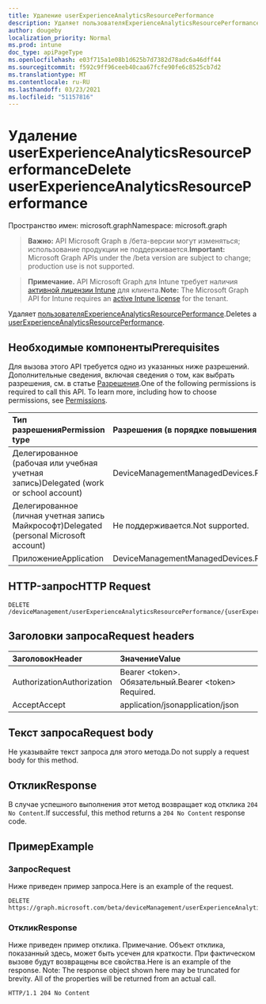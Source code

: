 ```yaml
---
title: Удаление userExperienceAnalyticsResourcePerformance
description: Удаляет пользователяExperienceAnalyticsResourcePerformance.
author: dougeby
localization_priority: Normal
ms.prod: intune
doc_type: apiPageType
ms.openlocfilehash: e03f715a1e08b1d625b7d7382d78adc6a46dff44
ms.sourcegitcommit: f592c9ff96ceeb40caa67fcfe90fe6c8525cb7d2
ms.translationtype: MT
ms.contentlocale: ru-RU
ms.lasthandoff: 03/23/2021
ms.locfileid: "51157816"
---
```

# <a name="delete-userexperienceanalyticsresourceperformance"></a><span data-ttu-id="a2ce5-103">Удаление userExperienceAnalyticsResourcePerformance</span><span class="sxs-lookup"><span data-stu-id="a2ce5-103">Delete userExperienceAnalyticsResourcePerformance</span></span>

<span data-ttu-id="a2ce5-104">Пространство имен: microsoft.graph</span><span class="sxs-lookup"><span data-stu-id="a2ce5-104">Namespace: microsoft.graph</span></span>

> <span data-ttu-id="a2ce5-105">**Важно:** API Microsoft Graph в /бета-версии могут изменяться; использование продукции не поддерживается.</span><span class="sxs-lookup"><span data-stu-id="a2ce5-105">**Important:** Microsoft Graph APIs under the /beta version are subject to change; production use is not supported.</span></span>

> <span data-ttu-id="a2ce5-106">**Примечание.** API Microsoft Graph для Intune требует наличия [активной лицензии Intune](https://go.microsoft.com/fwlink/?linkid=839381) для клиента.</span><span class="sxs-lookup"><span data-stu-id="a2ce5-106">**Note:** The Microsoft Graph API for Intune requires an [active Intune license](https://go.microsoft.com/fwlink/?linkid=839381) for the tenant.</span></span>

<span data-ttu-id="a2ce5-107">Удаляет [пользователяExperienceAnalyticsResourcePerformance](../resources/intune-devices-userexperienceanalyticsresourceperformance.md).</span><span class="sxs-lookup"><span data-stu-id="a2ce5-107">Deletes a [userExperienceAnalyticsResourcePerformance](../resources/intune-devices-userexperienceanalyticsresourceperformance.md).</span></span>

## <a name="prerequisites"></a><span data-ttu-id="a2ce5-108">Необходимые компоненты</span><span class="sxs-lookup"><span data-stu-id="a2ce5-108">Prerequisites</span></span>
<span data-ttu-id="a2ce5-p101">Для вызова этого API требуется одно из указанных ниже разрешений. Дополнительные сведения, включая сведения о том, как выбрать разрешения, см. в статье [Разрешения](/graph/permissions-reference).</span><span class="sxs-lookup"><span data-stu-id="a2ce5-p101">One of the following permissions is required to call this API. To learn more, including how to choose permissions, see [Permissions](/graph/permissions-reference).</span></span>

|<span data-ttu-id="a2ce5-111">Тип разрешения</span><span class="sxs-lookup"><span data-stu-id="a2ce5-111">Permission type</span></span>|<span data-ttu-id="a2ce5-112">Разрешения (в порядке повышения привилегий)</span><span class="sxs-lookup"><span data-stu-id="a2ce5-112">Permissions (from least to most privileged)</span></span>|
|:---|:---|
|<span data-ttu-id="a2ce5-113">Делегированное (рабочая или учебная учетная запись)</span><span class="sxs-lookup"><span data-stu-id="a2ce5-113">Delegated (work or school account)</span></span>|<span data-ttu-id="a2ce5-114">DeviceManagementManagedDevices.ReadWrite.All</span><span class="sxs-lookup"><span data-stu-id="a2ce5-114">DeviceManagementManagedDevices.ReadWrite.All</span></span>|
|<span data-ttu-id="a2ce5-115">Делегированное (личная учетная запись Майкрософт)</span><span class="sxs-lookup"><span data-stu-id="a2ce5-115">Delegated (personal Microsoft account)</span></span>|<span data-ttu-id="a2ce5-116">Не поддерживается.</span><span class="sxs-lookup"><span data-stu-id="a2ce5-116">Not supported.</span></span>|
|<span data-ttu-id="a2ce5-117">Приложение</span><span class="sxs-lookup"><span data-stu-id="a2ce5-117">Application</span></span>|<span data-ttu-id="a2ce5-118">DeviceManagementManagedDevices.ReadWrite.All</span><span class="sxs-lookup"><span data-stu-id="a2ce5-118">DeviceManagementManagedDevices.ReadWrite.All</span></span>|

## <a name="http-request"></a><span data-ttu-id="a2ce5-119">HTTP-запрос</span><span class="sxs-lookup"><span data-stu-id="a2ce5-119">HTTP Request</span></span>
<!-- {
  "blockType": "ignored"
}
-->
``` http
DELETE /deviceManagement/userExperienceAnalyticsResourcePerformance/{userExperienceAnalyticsResourcePerformanceId}
```

## <a name="request-headers"></a><span data-ttu-id="a2ce5-120">Заголовки запроса</span><span class="sxs-lookup"><span data-stu-id="a2ce5-120">Request headers</span></span>
|<span data-ttu-id="a2ce5-121">Заголовок</span><span class="sxs-lookup"><span data-stu-id="a2ce5-121">Header</span></span>|<span data-ttu-id="a2ce5-122">Значение</span><span class="sxs-lookup"><span data-stu-id="a2ce5-122">Value</span></span>|
|:---|:---|
|<span data-ttu-id="a2ce5-123">Authorization</span><span class="sxs-lookup"><span data-stu-id="a2ce5-123">Authorization</span></span>|<span data-ttu-id="a2ce5-124">Bearer &lt;token&gt;. Обязательный.</span><span class="sxs-lookup"><span data-stu-id="a2ce5-124">Bearer &lt;token&gt; Required.</span></span>|
|<span data-ttu-id="a2ce5-125">Accept</span><span class="sxs-lookup"><span data-stu-id="a2ce5-125">Accept</span></span>|<span data-ttu-id="a2ce5-126">application/json</span><span class="sxs-lookup"><span data-stu-id="a2ce5-126">application/json</span></span>|

## <a name="request-body"></a><span data-ttu-id="a2ce5-127">Текст запроса</span><span class="sxs-lookup"><span data-stu-id="a2ce5-127">Request body</span></span>
<span data-ttu-id="a2ce5-128">Не указывайте текст запроса для этого метода.</span><span class="sxs-lookup"><span data-stu-id="a2ce5-128">Do not supply a request body for this method.</span></span>

## <a name="response"></a><span data-ttu-id="a2ce5-129">Отклик</span><span class="sxs-lookup"><span data-stu-id="a2ce5-129">Response</span></span>
<span data-ttu-id="a2ce5-130">В случае успешного выполнения этот метод возвращает код отклика `204 No Content`.</span><span class="sxs-lookup"><span data-stu-id="a2ce5-130">If successful, this method returns a `204 No Content` response code.</span></span>

## <a name="example"></a><span data-ttu-id="a2ce5-131">Пример</span><span class="sxs-lookup"><span data-stu-id="a2ce5-131">Example</span></span>

### <a name="request"></a><span data-ttu-id="a2ce5-132">Запрос</span><span class="sxs-lookup"><span data-stu-id="a2ce5-132">Request</span></span>
<span data-ttu-id="a2ce5-133">Ниже приведен пример запроса.</span><span class="sxs-lookup"><span data-stu-id="a2ce5-133">Here is an example of the request.</span></span>
``` http
DELETE https://graph.microsoft.com/beta/deviceManagement/userExperienceAnalyticsResourcePerformance/{userExperienceAnalyticsResourcePerformanceId}
```

### <a name="response"></a><span data-ttu-id="a2ce5-134">Отклик</span><span class="sxs-lookup"><span data-stu-id="a2ce5-134">Response</span></span>
<span data-ttu-id="a2ce5-p102">Ниже приведен пример отклика. Примечание. Объект отклика, показанный здесь, может быть усечен для краткости. При фактическом вызове будут возвращены все свойства.</span><span class="sxs-lookup"><span data-stu-id="a2ce5-p102">Here is an example of the response. Note: The response object shown here may be truncated for brevity. All of the properties will be returned from an actual call.</span></span>
``` http
HTTP/1.1 204 No Content
```




